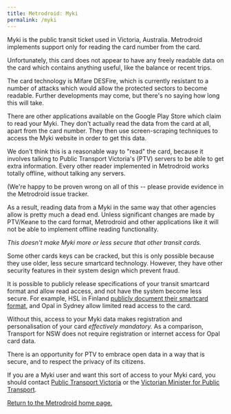 ```yaml
---
title: Metrodroid: Myki
permalink: /myki
---
```


Myki is the public transit ticket used in Victoria, Australia. Metrodroid
implements support only for reading the card number from the card.

Unfortunately, this card does not appear to have any freely readable data on the
card which contains anything useful, like the balance or recent trips.

The card technology is Mifare DESFire, which is currently resistant to a number
of attacks which would allow the protected sectors to become readable. Further
developments may come, but there's no saying how long this will take.

There are other applications available on the Google Play Store which claim to
read your Myki.  They don't actually read the data from the card at all, apart
from the card number.  They then use screen-scraping techniques to access the
Myki website in order to get this data.

We don't think this is a reasonable way to "read" the card, because it involves
talking to Public Transport Victoria's (PTV) servers to be able to get extra
information.  Every other reader implemented in Metrodroid works totally
offline, without talking any servers.

(We're happy to be proven wrong on all of this -- please provide evidence in the
Metrodroid issue tracker.

As a result, reading data from a Myki in the same way that other agencies allow
is pretty much a dead end.  Unless significant changes are made by PTV/Keane to
the card format, Metrodroid and other applications like it will not be able to
implement offline reading functionality.

_This doesn't make Myki more or less secure that other transit cards._

Some other cards keys can be cracked, but this is only possible because they
use older, less secure smartcard technology. However, they have other security
features in their system design which prevent fraud.

It is possible to publicly release specifications of your transit smartcard
format and allow read access, and not have the system become less secure. For
example, HSL in Finland [publicly document their smartcard
format](http://dev.hsl.fi/#travel-card), and Opal in Sydney allow limited read
access to the card.

Without this, access to your Myki data makes registration and personalisation of
your card _effectively mandatory._ As a comparison, Transport for NSW does not
require registration or internet access for Opal card data.

There is an opportunity for PTV to embrace open data in a way that is secure,
and to respect the privacy of its citizens.

If you are a Myki user and want this sort of access to your Myki card, you
should contact [Public Transport
Victoria](http://ptv.vic.gov.au/customer-service/feedback-and-complaints/) or
the [Victorian Minister for Public
Transport](http://www.vic.gov.au/contactsandservices/directory/?ea0_lfz99_120.&roleWithSubordinates&d4594914-a7cc-4cfe-83c5-ca64af7fa031).

[Return to the Metrodroid home page.](https://micolous.github.io/metrodroid/)

